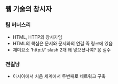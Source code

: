## 웹 기술의 창시자

### 팀 버너스리
- HTML, HTTP의 창시자임
- HTML의 핵심은 문서와 문서와의 연결 즉 링크에 있음
- 재미요소 'http://' slash 2개 왜 넣으셨나여? 응 실수

### 전길남
- 아시아에서 처음 세계에서 두번째로 네트워크 구축